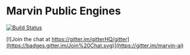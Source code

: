 # Marvin Public Engines

[![Build Status](https://travis-ci.org/marvin-ai/marvin-public-engines.svg)](https://travis-ci.org/marvin-ai/marvin-public-engines)

[![Join the chat at https://gitter.im/gitterHQ/gitter](https://badges.gitter.im/Join%20Chat.svg)](https://gitter.im/marvin-ai)
